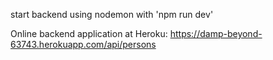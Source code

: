 start backend using nodemon with 'npm run dev'

Online backend application at Heroku:
https://damp-beyond-63743.herokuapp.com/api/persons
